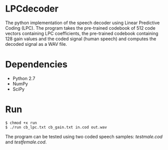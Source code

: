 # LPCdecoder
The python implementation of the speech decoder using Linear Predictive Coding (LPC). The program takes the pre-trained codebook of 512 code vectors containing LPC coefficients, the pre-trained codebook containing 128 gain values and the coded signal (human speech) and computes the decoded signal as a WAV file.

# Dependencies
* Python 2.7
* NumPy
* SciPy

# Run
```
$ chmod +x run
$ ./run cb_lpc.txt cb_gain.txt in.cod out.wav
```

The program can be tested using two coded speech samples: *testmale.cod* and *testfemale.cod*.
